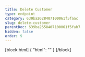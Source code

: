 ```yaml
---
title: Delete Customer
type: endpoint
category: 639ba2628407100061f5faac
slug: delete-customer
parentDoc: 639ba2658407100061f5fab7
hidden: false
order: 9
---
```

[block:html]
{
  "html": "<style>\n.LanguagePicker-divider { \n  display: none; }\n</style>"
}
[/block]
